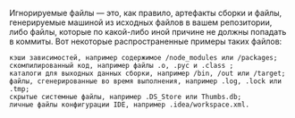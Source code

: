 Игнорируемые файлы — это, как правило, артефакты сборки и файлы, генерируемые машиной из исходных файлов в вашем репозитории, либо файлы, которые по какой-либо иной причине не должны попадать в коммиты. Вот некоторые распространенные примеры таких файлов:

    кэши зависимостей, например содержимое /node_modules или /packages;
    скомпилированный код, например файлы .o, .pyc и .class ;
    каталоги для выходных данных сборки, например /bin, /out или /target;
    файлы, сгенерированные во время выполнения, например .log, .lock или .tmp;
    скрытые системные файлы, например .DS_Store или Thumbs.db;
    личные файлы конфигурации IDE, например .idea/workspace.xml.
